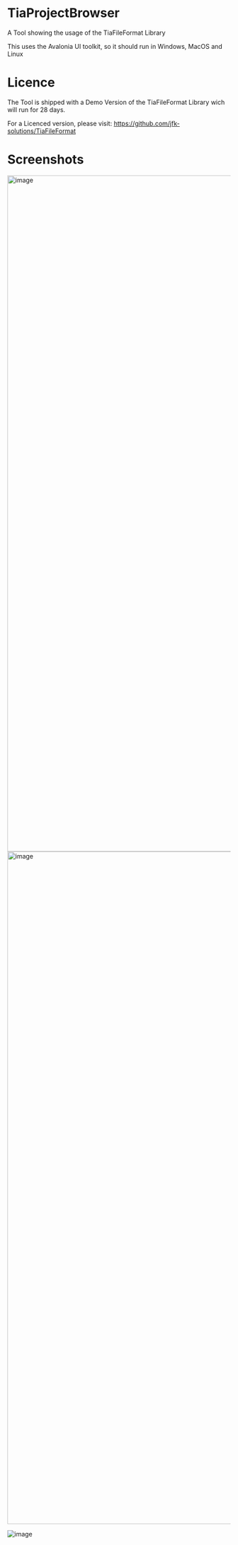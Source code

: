 # TiaProjectBrowser
A Tool showing the usage of the TiaFileFormat Library

This uses the Avalonia UI toolkit, so it should run in Windows, MacOS and Linux

# Licence
The Tool is shipped with a Demo Version of the TiaFileFormat Library wich will run for 28 days.

For a Licenced version, please visit: https://github.com/jfk-solutions/TiaFileFormat

# Screenshots

<img width="1527" alt="image" src="https://github.com/user-attachments/assets/04f09fe0-f074-471b-b5bb-49b1a0ed33dc" />

<img width="1519" alt="image" src="https://github.com/user-attachments/assets/c80a4984-b706-4fff-aba9-171f5b5e72b1" />

![image](https://github.com/user-attachments/assets/cfac78c7-9ee6-4877-835a-eacbb9b79cdc)


